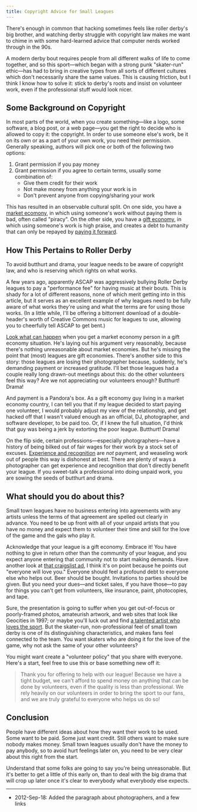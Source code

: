 ```yaml
---
title: Copyright Advice for Small Leagues
---
```


There's enough in common that hacking sometimes feels like roller derby's big
brother, and watching derby struggle with copyright law makes me want
to chime in with some hard-learned advice that computer nerds worked
through in the 90s.

A modern derby bout requires people from all different walks of life
to come together, and so this sport—which began
with a strong punk "skater-run" ethic—has had to bring in creative types
from all sorts of different cultures which don't necessarily share the
same values.  This is causing friction, but I think I know
how to solve it: stick to derby's roots and insist on volunteer work,
even if the professional stuff would look nicer.


Some Background on Copyright
----------------------------

In most parts of the world, when you create something—like a logo,
some software, a blog post, or a web page—you get the right to decide
who is allowed to copy it: the copyright.  In order to use someone
else's work, be it on its own or as a part of your own work,
you need their permission.  Generally speaking, authors will pick one
or both of the following two options:

1. Grant permission if you pay money
2. Grant permission if you agree to certain terms, usually some combination of:
   * Give them credit for their work
   * Not make money from anything your work is in
   * Don't prevent anyone from copying/sharing your work

This has resulted in an observable cultural split. On one side,
you have a [market ecomony](https://en.wikipedia.org/wiki/Market_economy),
in which using someone's work without paying them is bad,
often called "piracy". On the other side, you
have a [gift economy](https://en.wikipedia.org/wiki/Gift_economy),
in which using someone's work is high praise, and creates a
debt to humanity that can only be repayed by
[paying it forward](https://en.wikipedia.org/wiki/Pay_It_Forward).


How This Pertains to Roller Derby
-------------------------------------

To avoid butthurt and drama, your league needs to be aware of
copyright law, and who is reserving which rights on what works.

A few years ago, apparently ASCAP was aggressively bullying Roller
Derby leagues to pay a "performance fee" for having music at their
bouts.  This is shady for a lot of different reasons, none of which
merit getting into in this article, but it serves as an excellent
example of why leagues need to be fully aware of what works they're
using and what the terms are for using those works.  (In a little
while, I'll be offering a bittorrent download of a double-header's
worth of Creative Commons music for leagues to use, allowing you to
cheerfully tell ASCAP to get bent.)

[Look what can happen](http://www.derbyinfocus.com/2012/08/on-value-of-derby-photos.html)
when you get a market economy person in a gift economy situation.  He's
laying out his argument very reasonably, because there's nothing
unreasonable about market economies.  But he's missing the point that
(most) leagues are gift economies.  There's another side to this story:
those leagues are losing their photographer because, suddenly, he's
demanding payment or increased gratitude.  I'll bet those leagues had
a couple really long drawn-out meetings about this:  do the other
volunteers feel this way?  Are we not appreciating our volunteers
enough?  Butthurt!  Drama!

And payment is a Pandora's box.  As a gift economy guy living in a
market economy country, I can tell you that if my league decided to
start paying one volunteer, I would probably adjust my view of
the relationship, and get hacked off that I wasn't valued enough as an
official, DJ, photographer, and software developer, to be paid too.
Or, if I knew the full situation, I'd think that guy was
being a jerk by extorting the poor league.  Butthurt!  Drama!

On the flip side, certain professions—especially photographers—have a
history of being bilked out of fair wages for their work by a stock
set of excuses.  [Experience and
recognition](http://static.happyplace.com/assets/images/2011/10/4e935baa48979.png)
are *not* payment, and weaseling work out of people this way is
dishonest at best.  There are plenty of ways a photographer can get
experience and recognition that don't directly benefit your league.
If you sweet-talk a professional into doing unpaid work, you are
sowing the seeds of butthurt and drama.


What should you do about this?
------------------------------

Small town leagues have no business entering into agreements with any
artists unless the terms of that agreement are spelled out clearly in
advance.  You need to be up front with all of your unpaid artists that you
have no money and expect them to volunteer their time and skill for
the love of the game and the gals who play it.

Acknowledge that your league is a gift economy.  Embrace it!  You have
nothing to give in return other than the community of your league, and
you expect anyone entering that community not to start making demands.
Have another look at [that craigslist ad](http://static.happyplace.com/assets/images/2011/10/4e935baa48979.png),
I think it's on point because he points out "everyone will love you."
Everyone should feel a profound debt to everyone else who helps out.
Beer should be bought.  Invitations to parties should be given.  But
you need your dues—and ticket sales, if you have those—to pay for
things you can't get from volunteers, like insurance, paint, photocopies, and
tape.

Sure, the presentation is going to suffer when you get out-of-focus or
poorly-framed photos, amateurish artwork, and web sites that look like
Geocities in 1997; or maybe you'll luck out and find [a talented artist
who loves the sport](https://secure.flickr.com/photos/nocklebeast/3715669736/).
But the skater-run, non-professional feel of small
town derby is one of its distinguishing characteristics, and makes
fans feel connected to the team.  You want skaters who are doing it
for the love of the game, why not ask the same of your other
volunteers?

You might want create a "volunteer policy" that you share with everyone.
Here's a start, feel free to use this or base something new off it:

> Thank you for offering to help with our league!  Because we have
> a tight budget, we can't afford to spend money on anything that can
> be done by volunteers, even if the quality is less than professional.
> We rely heavily on our volunteers in order to bring the sport to our
> fans, and we are truly grateful to everyone who helps us do so!


Conclusion
----------

People have different ideas about how they want their work to be used.
Some want to be paid.  Some just want credit.  Still others want to
make sure nobody makes money.  Small town leagues usually don't have
the money to pay anybody, so to avoid hurt feelings later on, you need
to be very clear about this right from the start.

Understand that some folks are going to say you're being unreasonable.
But it's better to get a little of this early on, than to deal with the
big drama that will crop up later once it's clear to everybody what
everybody else expects.


---------

* 2012-Sep-18: Added the paragraph about photographers, and a few links
